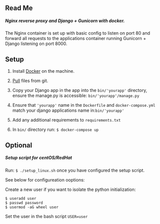 ## Read Me

##### Nginx reverse proxy and Django + Gunicorn with docker.

The Nginx container is set up with basic config to listen on port 80 and forward all requests to the applications container running Gunicorn + Django listening on port 8000.

## Setup

1. Install [Docker](https://docs.docker.com/install/) on the machine.

2. [Pull](https://github.com/Axiomvp/docker-nginx-gunicorn-django.git) files from git.

3. Copy your Django app in the app into the `bin/'yourapp'` directory, ensure the manage.py is accessible: `bin/'yourapp'/manage.py`

4. Ensure that `'yourapp'` name in the `Dockerfile` and `docker-compose.yml`  match your django applications name in:`bin/'yourapp'`

5. Add any additional requirements to `requirements.txt`

6. In `bin/` directory run: `$ docker-compose up`

## Optional

##### Setup script for centOS/RedHat

Run: `$ ./setup_linux.sh` once you have configured the setup script.

See below for configureation ooptions:

Create a new user if you want to isolate the python initialization:

    $ useradd user
    $ passwd password
    $ usermod -aG wheel user

Set the user in the bash script `USER=user`
